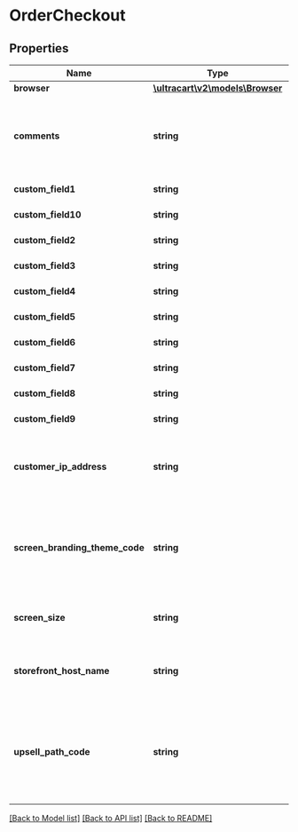 # OrderCheckout

## Properties
Name | Type | Description | Notes
------------ | ------------- | ------------- | -------------
**browser** | [**\ultracart\v2\models\Browser**](Browser.md) |  | [optional] 
**comments** | **string** | Comments from the customer.  Rarely used on the single page checkout. | [optional] 
**custom_field1** | **string** | Custom field 1 | [optional] 
**custom_field10** | **string** | Custom field 10 | [optional] 
**custom_field2** | **string** | Custom field 2 | [optional] 
**custom_field3** | **string** | Custom field 3 | [optional] 
**custom_field4** | **string** | Custom field 4 | [optional] 
**custom_field5** | **string** | Custom field 5 | [optional] 
**custom_field6** | **string** | Custom field 6 | [optional] 
**custom_field7** | **string** | Custom field 7 | [optional] 
**custom_field8** | **string** | Custom field 8 | [optional] 
**custom_field9** | **string** | Custom field 9 | [optional] 
**customer_ip_address** | **string** | IP address of the customer when placing the order | [optional] 
**screen_branding_theme_code** | **string** | Screen branding theme code associated with the order (legacy checkout) | [optional] 
**screen_size** | **string** | Screen size small, medium or large | [optional] 
**storefront_host_name** | **string** | StoreFront host name associated with the order | [optional] 
**upsell_path_code** | **string** | Upsell path code assigned during the checkout that the customer went through | [optional] 

[[Back to Model list]](../README.md#documentation-for-models) [[Back to API list]](../README.md#documentation-for-api-endpoints) [[Back to README]](../README.md)


